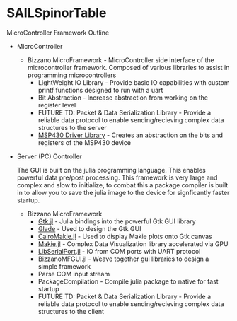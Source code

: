 # SAILSpinorTable

MicroController Framework Outline

* MicroController
  * Bizzano MicroFramework - MicroController side interface of the microcontroller framework. Composed of various libraries to assist in programming microcontrollers
    * LightWeight IO Library - Provide basic IO capabilities with custom printf functions designed to run with a uart
    * Bit Abstraction - Increase abstraction from working on the register level
    * FUTURE TD: Packet & Data Serialization Library - Provide a reliable data protocol to enable sending/recieving complex data structures to the server
    * [MSP430 Driver Library](https://www.ti.com/tool/MSPDRIVERLIB) - Creates an abstraction on the bits and registers of the MSP430 device
    
* Server (PC) Controller

  The GUI is built on the julia programming language. This enables powerful data pre/post processing. This framework is very large and complex and slow to initialize, to combat this a package compiler is built in to allow you to save the julia image to the device for signficantly faster startup.

  * Bizzano MicroFramework
    * [Gtk.jl](https://github.com/JuliaGraphics/Gtk.jl) - Julia bindings into the powerful Gtk GUI library
    * [Glade](https://en.wikipedia.org/wiki/Glade_Interface_Designer) - Used to design the Gtk GUI
    * [CairoMakie.jl](https://github.com/JuliaPlots/CairoMakie.jl) - Used to display Makie plots onto Gtk canvas
    * [Makie.jl](https://github.com/MakieOrg/Makie.jl) - Complex Data Visualization library accelerated via GPU
    * [LibSerialPort.jl](https://github.com/JuliaIO/LibSerialPort.jl) - IO from COM ports with UART protocol
    * BizzanoMFGUI.jl - Weave together gui libraries to design a simple framework
    * Parse COM input stream 
    * PackageCompilation - Compile julia package to native for fast startup
    * FUTURE TD: Packet & Data Serialization Library - Provide a reliable data protocol to enable sending/recieving complex data structures to the client
